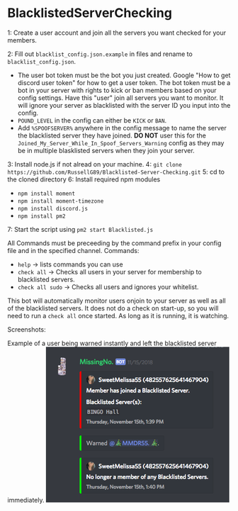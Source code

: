 # BlacklistedServerChecking

1: Create a user account and join all the servers you want checked for your members.

2: Fill out `blacklist_config.json.example` in files and rename to `blacklist_config.json`. 
- The user bot token must be the bot you just created. Google "How to get discord user token" for how to get a user token. The bot token must be a bot in your server with rights to kick or ban members based on your config settings. Have this "user" join all servers you want to monitor. It will ignore your server as blacklisted with the server ID you input into the config. 
- `POUND_LEVEL` in the config can either be `KICK` or `BAN`.
- Add `%SPOOFSERVER%` anywhere in the config message to name the server the blacklisted server they have joined. **DO NOT** user this for the `Joined_My_Server_While_In_Spoof_Servers_Warning` config as they may be in multiple blasklisted servers when they join your server. 

3: Install node.js if not alread on your machine. 
4: `git clone https://github.com/RussellG89/Blacklisted-Server-Checking.git`
5: cd to the cloned directory
6: Install required npm modules
  - `npm install moment`
  - `npm install moment-timezone`
  - `npm install discord.js`
  - `npm install pm2`

7: Start the script using `pm2 start Blacklisted.js`

All Commands must be preceeding by the command prefix in your config file and in the specified channel.
Commands: 
- `help` -> lists commands you can use
- `check all` -> Checks all users in your server for membership to blacklisted servers.
- `check all sudo` -> Checks all users and ignores your whitelist.

This bot will automatically monitor users onjoin to your server as well as all of the blacklisted servers. It does not do a check on start-up, so you will need to run a `check all` once started. As long as it is running, it is watching. 

Screenshots:

Example of a user being warned instantly and left the blacklisted server immediately.
![Spoofer2](/files/Photo2.png)
